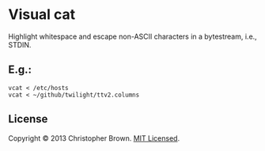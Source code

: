 # Visual cat

Highlight whitespace and escape non-ASCII characters in a bytestream, i.e., STDIN.

## E.g.:

    vcat < /etc/hosts
    vcat < ~/github/twilight/ttv2.columns

## License

Copyright © 2013 Christopher Brown. [MIT Licensed](LICENSE).
